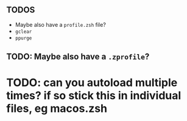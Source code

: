## TODOS
- Maybe also have a `profile.zsh`  file?
- `gclear`
- `ppurge`

## TODO: Maybe also have a `.zprofile`?

# TODO: can you autoload multiple times? if so stick this in individual files, eg macos.zsh
